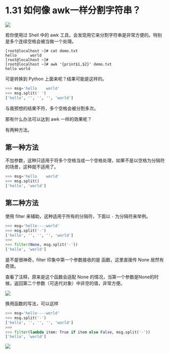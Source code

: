 # 1.31 如何像 awk一样分割字符串？

![](http://image.iswbm.com/20200804124133.png)

若你使用过 Shell 中的 awk 工具，会发现用它来分割字符串是非常方便的。特别是多个连续空格会被当做一个处理。

```shell
[root@localhost ~]# cat demo.txt 
hello      world
[root@localhost ~]# 
[root@localhost ~]# awk '{print$1,$2}' demo.txt 
hello world
```

可是转换到 Python 上面来呢？结果可能是这样的。

```python
>>> msg='hello    world'
>>> msg.split(' ')
['hello', '', '', '', 'world']
```

与我预想的结果不符，多个空格会被分割多次。

那有什么办法可以达到 awk 一样的效果呢？

有两种方法。

## 第一种方法

不加参数，这种只适用于将多个空格当成一个空格处理，如果不是以空格为分隔符的场景，这种就不适用了。

```python
>>> msg='hello    world'
>>> msg.split()
['hello', 'world']
```

## 第二种方法

使用 filter 来辅助，这种适用于所有的分隔符，下面以 `-` 为分隔符来举例。

```python
>>> msg='hello----world'
>>> msg.split('-')
['hello', '', '', '', 'world']
>>> 
>>> filter(None, msg.split('-'))
['hello', 'world']
```

是不是很神奇，filter 印象中第一个参数接收的是 函数，这里直接传 None 居然有奇效。

查看了注释，原来是这个函数会适配 None 的情况，当第一个参数是None的时候，返回第二个参数（可迭代对象）中非空的值，非常方便。

![](http://image.iswbm.com/20200821173708.png)

换用函数的写法，可以这样

```python
>>> msg='hello----world'
>>> msg.split('-')
['hello', '', '', '', 'world']
>>> 
>>> filter(lambda item: True if item else False, msg.split('-'))
['hello', 'world']
```





![](http://image.iswbm.com/20200607174235.png)